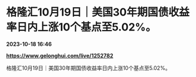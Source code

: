 # 格隆汇10月19日｜美国30年期国债收益率日内上涨10个基点至5.02%。

**2023-10-18 16:46**

**https://www.gelonghui.com/live/1252782**

格隆汇10月19日｜美国30年期国债收益率日内上涨10个基点至5.02%。